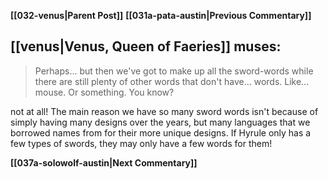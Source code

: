 **[[032-venus|Parent Post]]**
**[[031a-pata-austin|Previous Commentary]]**

## [[venus|Venus, Queen of Faeries]] muses:

> Perhaps... but then we've got to make up all the sword-words while there are still plenty of other words that don't have... words. Like... mouse. Or something. You know?

not at all! The main reason we have so many sword words isn't because of simply having many designs over the years, but many languages that we borrowed names from for their more unique designs. If Hyrule only has a few types of swords, they may only have a few words for them!

**[[037a-solowolf-austin|Next Commentary]]**